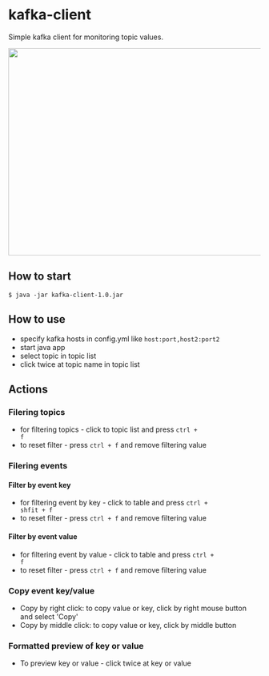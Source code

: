 # kafka-client

Simple kafka client for monitoring topic values.

<!--
![main_window](https://user-images.githubusercontent.com/5479948/136686116-e49a3249-7f31-4f08-be06-0e010e578c03.png)
![view](https://user-images.githubusercontent.com/5479948/136686118-3c34660c-7628-4d55-9415-11cdd42320cf.png)
![preview](https://user-images.githubusercontent.com/5479948/136686119-436d6863-5dea-4fc0-bee1-44bbef42c5de.png)
-->
<img src="https://user-images.githubusercontent.com/5479948/136686118-3c34660c-7628-4d55-9415-11cdd42320cf.png" width="610" height="414">

## How to start

<code>$ java -jar kafka-client-1.0.jar</code>

## How to use

- specify kafka hosts in config.yml like <code>host:port,host2:port2</code>
- start java app
- select topic in topic list
- click twice at topic name in topic list

## Actions

### Filering topics

- for filtering topics - click to topic list and press <code>ctrl + f</code>
- to reset filter - press <code>ctrl + f</code> and remove filtering value

### Filering events

#### Filter by event key

- for filtering event by key - click to table and press <code>ctrl + shfit + f</code>
- to reset filter - press <code>ctrl + f</code> and remove filtering value

#### Filter by event value

- for filtering event by value - click to table and press <code>ctrl + f</code>
- to reset filter - press <code>ctrl + f</code> and remove filtering value

### Copy event key/value

- Copy by right click: to copy value or key, click by right mouse button and select 'Copy'
- Copy by middle click: to copy value or key, click by middle button

### Formatted preview of key or value

- To preview key or value - click twice at key or value
